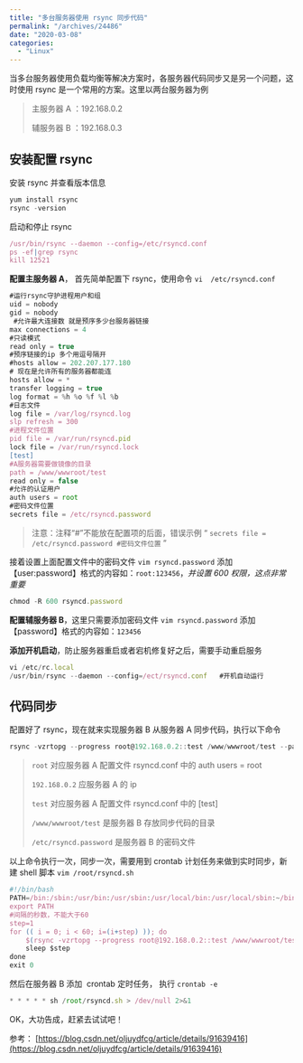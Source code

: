 ```yaml
---
title: "多台服务器使用 rsync 同步代码"
permalink: "/archives/24486"
date: "2020-03-08"
categories: 
  - "Linux"
---
```


当多台服务器使用负载均衡等解决方案时，各服务器代码同步又是另一个问题，这时使用 rsync 是一个常用的方案。这里以两台服务器为例

> 主服务器 A ：192.168.0.2
> 
> 辅服务器 B ：192.168.0.3

## 安装配置 rsync

安装 rsync 并查看版本信息

``` js
yum install rsync
rsync -version 
```

启动和停止 rsync

``` js
/usr/bin/rsync --daemon --config=/etc/rsyncd.conf
ps -ef|grep rsync
kill 12521
```

**配置主服务器 A**， 首先简单配置下 rsync，使用命令 `vi  /etc/rsyncd.conf`

``` js
#运行rsync守护进程用户和组
uid = nobody
gid = nobody
 #允许最大连接数 就是预序多少台服务器链接
max connections = 4
#只读模式
read only = true
#预序链接的ip 多个用逗号隔开
#hosts allow = 202.207.177.180
# 现在是允许所有的服务器都能连
hosts allow = *
transfer logging = true
log format = %h %o %f %l %b
#日志文件
log file = /var/log/rsyncd.log
slp refresh = 300
#进程文件位置
pid file = /var/run/rsyncd.pid
lock file = /var/run/rsyncd.lock
[test]
#A服务器需要做镜像的目录
path = /www/wwwroot/test
read only = false
#允许的认证用户
auth users = root
#密码文件位置
secrets file = /etc/rsyncd.password
```

> 注意：注释“#”不能放在配置项的后面，错误示例 “ `secrets file = /etc/rsyncd.password #密码文件位置` ”

接着设置上面配置文件中的密码文件 `vim rsyncd.password` 添加【user:password】格式的内容如：`root:123456`，_并设置 600 权限，这点非常重要_

``` js
chmod -R 600 rsyncd.password
```

**配置辅服务器 B**，这里只需要添加密码文件 `vim rsyncd.password` 添加【password】格式的内容如：`123456`

**添加开机启动**，防止服务器重启或者宕机修复好之后，需要手动重启服务

``` js
vi /etc/rc.local
/usr/bin/rsync --daemon --config=/ect/rsyncd.conf   #开机自动运行
```

## 代码同步

配置好了 rsync，现在就来实现服务器 B 从服务器 A 同步代码，执行以下命令

``` js
rsync -vzrtopg --progress root@192.168.0.2::test /www/wwwroot/test --password-file=/etc/rsyncd.password
```

> `root` 对应服务器 A 配置文件 rsyncd.conf 中的 auth users = root
> 
> `192.168.0.2` 应服务器 A 的 ip
> 
> `test` 对应服务器 A 配置文件 rsyncd.conf 中的 \[test\]
> 
> `/www/wwwroot/test` 是服务器 B 存放同步代码的目录
> 
> `/etc/rsyncd.password` 是服务器 B 的密码文件

以上命令执行一次，同步一次，需要用到 crontab 计划任务来做到实时同步，新建 shell 脚本 `vim /root/rsyncd.sh`

``` js
#!/bin/bash
PATH=/bin:/sbin:/usr/bin:/usr/sbin:/usr/local/bin:/usr/local/sbin:~/bin
export PATH
#间隔的秒数，不能大于60
step=1
for (( i = 0; i < 60; i=(i+step) )); do
    $(rsync -vzrtopg --progress root@192.168.0.2::test /www/wwwroot/test --password-file=/etc/rsyncd.password)
    sleep $step
done
exit 0
```

然后在服务器 B 添加  crontab 定时任务， 执行 `crontab -e`

``` js
* * * * * sh /root/rsyncd.sh > /dev/null 2>&1
```

OK，大功告成，赶紧去试试吧！

参考： [https://blog.csdn.net/oljuydfcg/article/details/91639416](https://blog.csdn.net/oljuydfcg/article/details/91639416)
